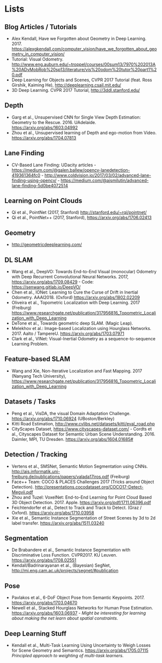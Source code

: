 # Lists

## Blog Articles / Tutorials

* Alex Kendall, Have we Forgotten about Geometry in Deep Learning. 2017. https://alexgkendall.com/computer_vision/have_we_forgotten_about_geometry_in_computer_vision/
* Tutorial: Visual Odometry. http://www.eng.auburn.edu/~troppel/courses/00sum13/7970%202013A%20ADvMobRob%20sp13/literature/vis%20odom%20tutor%20part1%20.pdf
* Deep Learning for Objects and Scenes, CVPR 2017 Tutorial (feat. Ross Girshik, Kaiming He), http://deeplearning.csail.mit.edu/
* 3D Deep Learning. CVPR 2017 Tutorial, http://3ddl.stanford.edu/

## Depth

* Garg et al., Unsupervised CNN for Single View Depth Estimation: Geometry to the Rescue. 2016. UAdelaide.  https://arxiv.org/abs/1603.04992
* Zhou et al., Unsupervised learning of Depth and ego-motion from Video. https://arxiv.org/abs/1704.07813

## Lane Finding
 * CV-Based Lane Finding: UDacity articles - https://medium.com/@galen.ballew/opencv-lanedetection-419361364fc0 - http://www.coldvision.io/2017/03/02/advanced-lane-finding-using-opencv/ - https://medium.com/@ajsmilutin/advanced-lane-finding-5d0be4072514

## Learning on Point Clouds
* Qi et al., PointNet (2017, Stanford) http://stanford.edu/~rqi/pointnet/
* Qi et al., PointNet++ (2017, Stanford), https://arxiv.org/abs/1706.02413

## Geometry
* http://geometricdeeplearning.com/

## DL SLAM

* Wang et al., DeepVO: Towards End-to-End Visual (monocular) Odometry with Deep Recurrent Convolutional Neural Networks. 2017, https://arxiv.org/abs/1709.08429 - Code: https://senwang.gitlab.io/DeepVO/
* Chen et al., IONet: Learning to Cure the Curse of Drift in Inertial Odometry. AAAI2018. (Oxford) https://arxiv.org/abs/1802.02209
* Oliveira et al., Topometric Localization with Deep Learning. 2017 (Freiburg) https://www.researchgate.net/publication/317956816_Topometric_Localization_with_Deep_Learning
* DeTone et al., Towards geometric deep SLAM. (Magic Leap). 
* Melekhov et al.: Image-based Localization using Hourglass Networks. 2017. Aalto / TampereU. https://arxiv.org/abs/1703.07971
* Clark et al., VINet: Visual-Inertial Odometry as a sequence-to-sequence Learning Problem.

## Feature-based SLAM

* Wang and Xie, Non-Iterative Localization and Fast Mapping. 2017 (Nanyang Tech University), https://www.researchgate.net/publication/317956816_Topometric_Localization_with_Deep_Learning

## Datasets / Tasks

* Peng et al., VisDA, the visual Domain Adaptation Challenge. https://arxiv.org/abs/1710.06924 (UBoston/Berkley)
* Kitti Road Estimation, http://www.cvlibs.net/datasets/kitti/eval_road.php
* CityScapes Dataset, https://www.cityscapes-dataset.com/ - Cordts et al., Cityscapes Dataset for Semantic Urban Scene Understanding. 2016. Daimler, MPI, TU Dresden. https://arxiv.org/abs/1604.01685#

## Detection / Tracking

* Vertens et al., SMSNet, Semantic Motion Segmentation using CNNs. http://ais.informatik.uni-freiburg.de/publications/papers/valada17iros.pdf (Freiburg)
* Face++ Team: COCO & PLACES Challenges 2017 (Tricks around Object Detection). http://presentations.cocodataset.org/COCO17-Detect-Megvii.pdf
* Zhou and Tuzel: VoxelNet: End-to-End Learning for Point Cloud Based 3D Object Detection. 2017. Apple. https://arxiv.org/pdf/1711.06396.pdf
* Feichtendorfer et al., Detect to Track and Track to Detect. (Graz / Oxford). https://arxiv.org/abs/1710.03958
* Xie et al., Semantic Instance Segmentation of Street Scenes by 3d to 2d label transfer. https://arxiv.org/abs/1511.03240
## Segmentation

* De Brabandere et al., Semantic Instance Segmentation with Discriminative Loss Function. CVPR2017. KU Leuven. https://arxiv.org/abs/1708.02551
* Kendall/Badrinarayanan et al., (Bayesian) SegNet, http://mi.eng.cam.ac.uk/projects/segnet/#publication

## Pose

* Pavlakos et al., 6-DoF Object Pose from Semantic Keypoints. 2017. https://arxiv.org/abs/1703.04670
* Newell et al., Stacked Hourglass Networks for Human Pose Estimation. https://arxiv.org/abs/1603.06937 - _Might be interesting for learning about making the net learn about spatial constraints_.

## Deep Learning Stuff

* Kendall et al., Multi-Task Learning Using Uncertainty to Weigh Losses for Scene Geometry and Semantics. https://arxiv.org/abs/1705.07115 _Principled approach to weighting of multi-task learners._
